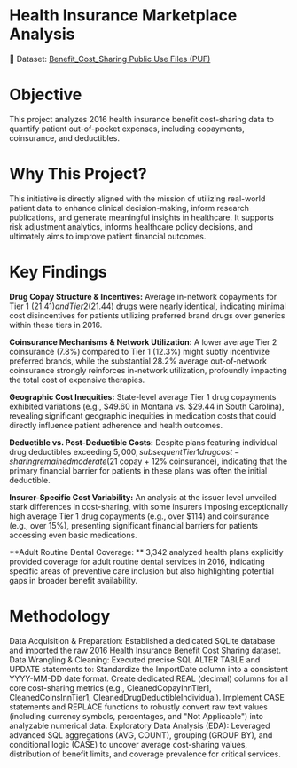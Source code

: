 # Health Insurance Marketplace Analysis
🔗 Dataset: [Benefit_Cost_Sharing Public Use Files (PUF)](https://www.kaggle.com/datasets/hhs/health-insurance-marketplace)

# Objective
This project analyzes 2016 health insurance benefit cost-sharing data to quantify patient out-of-pocket expenses, including copayments, coinsurance, and deductibles.

# Why This Project?
This initiative is directly aligned with the mission of utilizing real-world patient data to enhance clinical decision-making, inform research publications, and generate meaningful insights in healthcare. It supports risk adjustment analytics, informs healthcare policy decisions, and ultimately aims to improve patient financial outcomes.

# Key Findings
**Drug Copay Structure & Incentives:** Average in-network copayments for Tier 1 ($21.41) and Tier 2 ($21.44) drugs were nearly identical, indicating minimal cost disincentives for patients utilizing preferred brand drugs over generics within these tiers in 2016.

**Coinsurance Mechanisms & Network Utilization:** A lower average Tier 2 coinsurance (7.8%) compared to Tier 1 (12.3%) might subtly incentivize preferred brands, while the substantial 28.2% average out-of-network coinsurance strongly reinforces in-network utilization, profoundly impacting the total cost of expensive therapies.

**Geographic Cost Inequities:** State-level average Tier 1 drug copayments exhibited variations (e.g., $49.60 in Montana vs. $29.44 in South Carolina), revealing significant geographic inequities in medication costs that could directly influence patient adherence and health outcomes.

**Deductible vs. Post-Deductible Costs:** Despite plans featuring individual drug deductibles exceeding $5,000, subsequent Tier 1 drug cost-sharing remained moderate ($21 copay + 12% coinsurance), indicating that the primary financial barrier for patients in these plans was often the initial deductible.

**Insurer-Specific Cost Variability:** An analysis at the issuer level unveiled stark differences in cost-sharing, with some insurers imposing exceptionally high average Tier 1 drug copayments (e.g., over $114) and coinsurance (e.g., over 15%), presenting significant financial barriers for patients accessing even basic medications.

**Adult Routine Dental Coverage: ** 3,342 analyzed health plans explicitly provided coverage for adult routine dental services in 2016, indicating specific areas of preventive care inclusion but also highlighting potential gaps in broader benefit availability.

# Methodology
Data Acquisition & Preparation: Established a dedicated SQLite database and imported the raw 2016 Health Insurance Benefit Cost Sharing dataset.
Data Wrangling & Cleaning: Executed precise SQL ALTER TABLE and UPDATE statements to:
Standardize the ImportDate column into a consistent YYYY-MM-DD date format.
Create dedicated REAL (decimal) columns for all core cost-sharing metrics (e.g., CleanedCopayInnTier1, CleanedCoinsInnTier1, CleanedDrugDeductibleIndividual).
Implement CASE statements and REPLACE functions to robustly convert raw text values (including currency symbols, percentages, and "Not Applicable") into analyzable numerical data.
Exploratory Data Analysis (EDA): Leveraged advanced SQL aggregations (AVG, COUNT), grouping (GROUP BY), and conditional logic (CASE) to uncover average cost-sharing values, distribution of benefit limits, and coverage prevalence for critical services.
